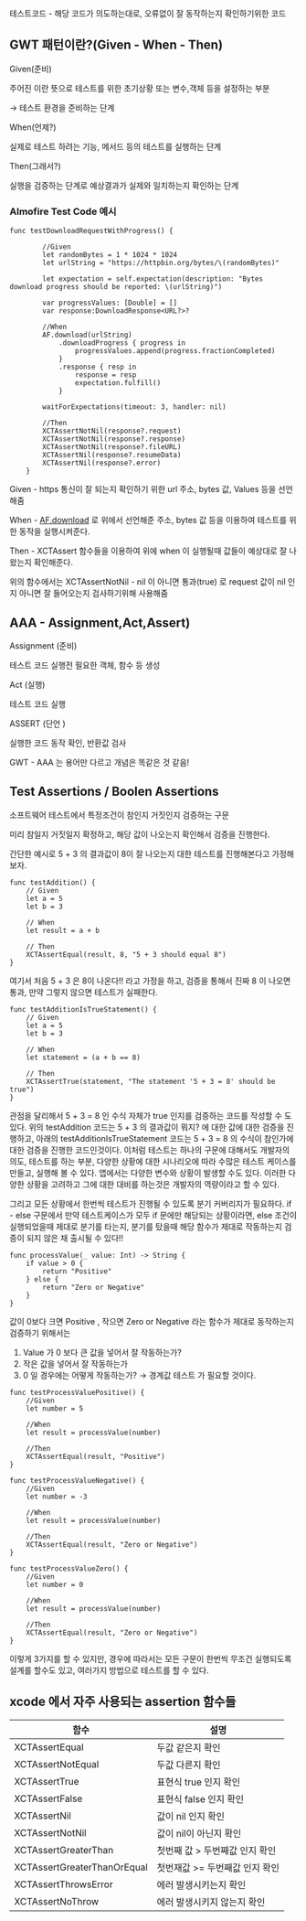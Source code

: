 테스트코드 - 해당 코드가 의도하는대로, 오류없이 잘 동작하는지 확인하기위한 코드

## GWT 패턴이란?(Given - When - Then)

Given(준비) 

주어진 이란 뜻으로 테스트를 위한 초기상황 또는 변수,객체 등을 설정하는 부분

→ 테스트 환경을 준비하는 단계 

When(언제?) 

실제로 테스트 하려는 기능, 메서드 등의 테스트를 실행하는 단계

Then(그래서?) 

실행을 검증하는 단계로 예상결과가 실제와 일치하는지 확인하는 단계  


 ### Almofire Test Code 예시

```
func testDownloadRequestWithProgress() {
        
        //Given
        let randomBytes = 1 * 1024 * 1024
        let urlString = "https://httpbin.org/bytes/\(randomBytes)"
        
        let expectation = self.expectation(description: "Bytes download progress should be reported: \(urlString)")
        
        var progressValues: [Double] = []
        var response:DownloadResponse<URL?>?
        
        //When
        AF.download(urlString)
            .downloadProgress { progress in
                progressValues.append(progress.fractionCompleted)
            }
            .response { resp in
                response = resp
                expectation.fulfill()
            }
        
        waitForExpectations(timeout: 3, handler: nil)
        
        //Then
        XCTAssertNotNil(response?.request)
        XCTAssertNotNil(response?.response)
        XCTAssertNotNil(response?.fileURL)
        XCTAssertNil(response?.resumeData)
        XCTAssertNil(response?.error)
    }

```


Given - https 통신이 잘 되는지 확인하기 위한 url 주소, bytes 값, Values 등을 선언해줌

When - [AF.download](http://AF.download) 로 위에서 선언해준 주소, bytes 값 등을 이용하여 테스트를 위한 동작을 실행시켜준다.

Then - XCTAssert 함수들을 이용하여 위에 when 이 실행될때 값들이 예상대로 잘 나왔는지 확인해준다.

위의 함수에서는 XCTAssertNotNil - nil 이 아니면 통과(true) 로 request 값이 nil 인지 아니면 잘 들어오는지 검사하기위해 사용해줌


## AAA - Assignment,Act,Assert)

Assignment (준비)

테스트 코드 실행전 필요한 객체, 함수 등 생성

Act (실행)

테스트 코드 실행

ASSERT (단언 )

실행한 코드 동작 확인, 반환값 검사

GWT - AAA 는 용어만 다르고 개념은 똑같은 것 같음! 

## Test Assertions / Boolen Assertions

소프트웨어 테스트에서 특정조건이 참인지 거짓인지 검증하는 구문 

미리 참일지 거짓일지 확정하고, 해당 값이 나오는지 확인해서 검증을 진행한다.

간단한 예시로 5 + 3 의 결과값이 8이 잘 나오는지 대한 테스트를 진행해본다고 가정해보자.



```
func testAddition() {
    // Given
    let a = 5
    let b = 3
    
    // When
    let result = a + b
    
    // Then
    XCTAssertEqual(result, 8, "5 + 3 should equal 8")
}
```
여기서 처음 5 + 3 은 8이 나온다!! 라고 가정을 하고, 검증을 통해서 진짜 8 이 나오면 통과, 만약 그렇지 않으면 테스트가 실패한다.

```
func testAdditionIsTrueStatement() {
    // Given
    let a = 5
    let b = 3
    
    // When
    let statement = (a + b == 8)
    
    // Then
    XCTAssertTrue(statement, "The statement '5 + 3 = 8' should be true")
}
```


관점을 달리해서 5 + 3 = 8 인 수식 자체가 true 인지를 검증하는 코드를 작성할 수 도 있다.
위의 testAddition 코드는 5 + 3 의 결과값이 뭐지? 에 대한 값에 대한 검증을 진행하고,
아래의 testAdditionIsTrueStatement 코드는 5 + 3 = 8 의 수식이 참인가에 대한 검증을 진행한 코드인것이다.
이처럼 테스트는 하나의 구문에 대해서도 개발자의 의도, 테스트를 하는 부분, 다양한 상황에 대한 시나리오에 따라 수많은 테스트 케이스를 만들고, 실행해 볼 수 있다.
앱에서는 다양한 변수와 상황이 발생할 수도 있다. 이러한 다양한 상황을 고려하고 그에 대한 대비를 하는것은 개발자의 역량이라고 할 수 있다.

그리고 모든 상황에서 한번씩 테스트가 진행될 수 있도록 분기 커버리지가 필요하다.
if - else 구문에서 만약 테스트케이스가 모두 if 문에만 해당되는 상황이라면, else 조건이 실행되었을때 제대로 분기를 타는지, 분기를 탔을때 해당 함수가 제대로 작동하는지 검증이 되지 않은 채 출시될 수 있다!!


```
func processValue(_ value: Int) -> String {
    if value > 0 {
        return "Positive"
    } else {
        return "Zero or Negative"
    }
}

```

값이 0보다 크면 Positive , 작으면 Zero or Negative 라는 함수가 제대로 동작하는지 검증하기 위해서는 

1. Value 가 0 보다 큰 값을 넣어서 잘 작동하는가?
2. 작은 값을 넣어서 잘 작동하는가 
3. 0 일 경우에는 어떻게 작동하는가? → 경계값 테스트  가 필요할 것이다.

```
func testProcessValuePositive() {
    //Given
    let number = 5

    //When
    let result = processValue(number)

    //Then
    XCTAssertEqual(result, "Positive")
}

func testProcessValueNegative() {
    //Given
    let number = -3

    //When
    let result = processValue(number)

    //Then
    XCTAssertEqual(result, "Zero or Negative")
}

func testProcessValueZero() {
    //Given
    let number = 0

    //When
    let result = processValue(number)

    //Then
    XCTAssertEqual(result, "Zero or Negative")
}
```

이렇게 3가지를 할 수 있지만, 경우에 따라서는 모든 구문이 한번씩 무조건 실행되도록 설계를 할수도 있고, 여러가지 방법으로 테스트를 할 수 있다.

## xcode 에서 자주 사용되는 assertion 함수들 

| 함수 | 설명 |
| --- | --- |
| XCTAssertEqual | 두값 같은지 확인 |
| XCTAssertNotEqual | 두값 다른지 확인 |
| XCTAssertTrue | 표현식 true 인지 확인 |
| XCTAssertFalse | 표현식 false 인지 확인 |
| XCTAssertNil | 값이 nil 인지 확인 |
| XCTAssertNotNil | 값이 nil이 아닌지 확인 |
| XCTAssertGreaterThan | 첫번째 값 > 두번째값 인지 확인 |
| XCTAssertGreaterThanOrEqual | 첫번재값 >= 두번째값 인지 확인  |
| XCTAssertThrowsError | 에러 발생시키는지 확인 |
| XCTAssertNoThrow | 에러 발생시키지 않는지 확인 |



